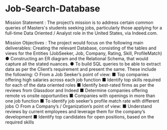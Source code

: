 # Job-Search-Database

Mission Statement :
The project’s mission is to address certain common queries of Masters's students seeking jobs, 
particularly those applying for a full-time Data Oriented / Analyst role in the United States, via 
Indeed.com.

Mission Objectives :
The project would focus on the following main deliverables:
Creating the relevant Database, consisting of the tables and views for the Entities (JobSeeker, 
Job, Company, Rating, Skill, ProfileMatch)
  ● Constructing an ER diagram and the Relational Schema, that would capture all the stated 
  nuances.
  ● To build SQL queries to be able to extract data as per the Client’s requirement and 
  present the same. These include the following:
    ○ From a Job Seeker’s point of view:
      ■ Top companies offering high salaries across each job function
      ■ Identify top skills required for each of the data oriented roles 
      ■ Identify best-rated firms as per the reviews from Glassdoor and Indeed
      ■ Determine companies offering remote vs onsite opportunities
      ■ Companies with openings in more than one job function
      ■ To identify job seeker’s profile match rate with different jobs
    ○ From a Company’s / Organization’s point of view:
      ■ Understand reviews by current employees and leverage them for the 
      company’s development
      ■ Identify top candidates for open positions, based on the required skills
